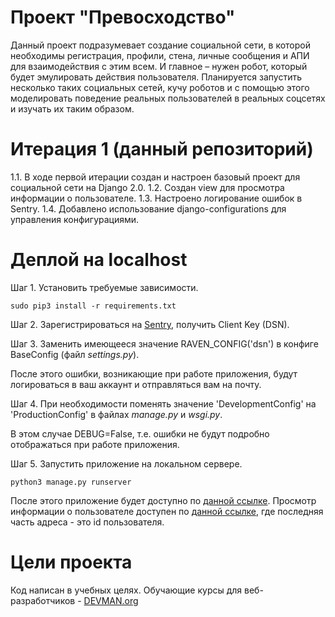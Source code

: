 # Проект "Превосходство"

Данный проект подразумевает создание социальной сети, в которой необходимы регистрация, профили, стена, личные сообщения и АПИ для взаимодействия с этим всем.
И главное – нужен робот, который будет эмулировать действия пользователя. 
Планируется запустить несколько таких социальных сетей, кучу роботов и с помощью этого моделировать поведение реальных пользователей в реальных соцсетях и изучать их таким образом.

# Итерация 1 (данный репозиторий)
1.1. В ходе первой итерации создан и настроен базовый проект для социальной сети на Django 2.0.
1.2. Создан view для просмотра информации о пользователе.
1.3. Настроено логирование ошибок в Sentry.
1.4. Добавлено использование django-configurations для управления конфигурациями.

# Деплой на localhost
Шаг 1. Установить требуемые зависимости.
```
sudo pip3 install -r requirements.txt
```
Шаг 2. Зарегистрироваться на [Sentry](https://sentry.io/), получить Client Key (DSN).

Шаг 3. Заменить имеющееся значение RAVEN_CONFIG('dsn') в конфиге BaseConfig (файл *settings.py*).

После этого ошибки, возникающие при работе приложения, будут логироваться в ваш аккаунт и отправляться вам на почту.

Шаг 4. При необходимости поменять значение 'DevelopmentConfig' на 'ProductionConfig' в файлах *manage.py* и *wsgi.py*.

В этом случае DEBUG=False, т.е. ошибки не будут подробно отображаться при работе приложения.

Шаг 5. Запустить приложение на локальном сервере.
```
python3 manage.py runserver
```

После этого приложение будет доступно по [данной ссылке](http://localhost:8000/).
Просмотр информации о пользователе доступен по [данной ссылке](http://localhost:8000/users/101/), где последняя часть адреса - это id пользователя.

# Цели проекта

Код написан в учебных целях. Обучающие курсы для веб-разработчиков - [DEVMAN.org](https://devman.org)
